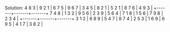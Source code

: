 Solution:
4 8 3 | 9 2 1 | 6 7 5 |
9 6 7 | 3 4 5 | 8 2 1 |
5 2 1 | 8 7 6 | 4 9 3 |
+-------+-------+-------+
7 4 8 | 1 3 2 | 9 5 6 |
2 3 9 | 5 6 4 | 7 1 8 |
1 5 6 | 7 9 8 | 2 3 4 |
+-------+-------+-------+
3 1 2 | 6 8 9 | 5 4 7 |
8 7 4 | 2 5 3 | 1 6 9 |
6 9 5 | 4 1 7 | 3 8 2 |

